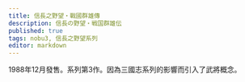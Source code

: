 ```yaml
---
title: 信長之野望・戰國群雄傳
description: 信長の野望・戦国群雄伝
published: true
tags: nobu3, 信長之野望系列
editor: markdown
---
```


1988年12月發售。系列第3作。因為三國志系列的影響而引入了武將概念。
